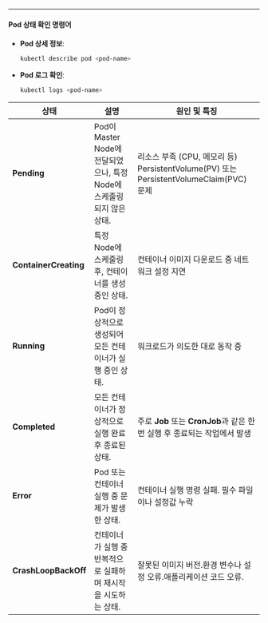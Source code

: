 
---
#### Pod 상태 확인 명령어
- **Pod 상세 정보**:
    ```bash
    kubectl describe pod <pod-name>
    ```
- **Pod 로그 확인**:
    ```bash
    kubectl logs <pod-name>
    ```

| **상태**                | **설명**                                           | **원인 및 특징**                                                               |
| --------------------- | ------------------------------------------------ | ------------------------------------------------------------------------- |
| **Pending**           | Pod이 Master Node에 전달되었으나, 특정 Node에 스케줄링되지 않은 상태. | 리소스 부족 (CPU, 메모리 등) PersistentVolume(PV) 또는 PersistentVolumeClaim(PVC) 문제 |
| **ContainerCreating** | 특정 Node에 스케줄링 후, 컨테이너를 생성 중인 상태.                 | 컨테이너 이미지 다운로드 중 네트워크 설정 지연                                                |
| **Running**           | Pod이 정상적으로 생성되어 모든 컨테이너가 실행 중인 상태.               | 워크로드가 의도한 대로 동작 중                                                         |
| **Completed**         | 모든 컨테이너가 정상적으로 실행 완료 후 종료된 상태.                   | 주로 **Job** 또는 **CronJob**과 같은 한 번 실행 후 종료되는 작업에서 발생                       |
| **Error**             | Pod 또는 컨테이너 실행 중 문제가 발생한 상태.                     | 컨테이너 실행 명령 실패. 필수 파일이나 설정값 누락                                             |
| **CrashLoopBackOff**  | 컨테이너가 실행 중 반복적으로 실패하며 재시작을 시도하는 상태.              | 잘못된 이미지 버전.환경 변수나 설정 오류.애플리케이션 코드 오류.                                     |
